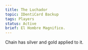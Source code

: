 ```yaml
---
title: The Luchador
topic: IDentiCard Backup
tags: Players
status: Active
brief: El Hombre Magnifico.
---
```


Chain has silver and gold applied to it. 